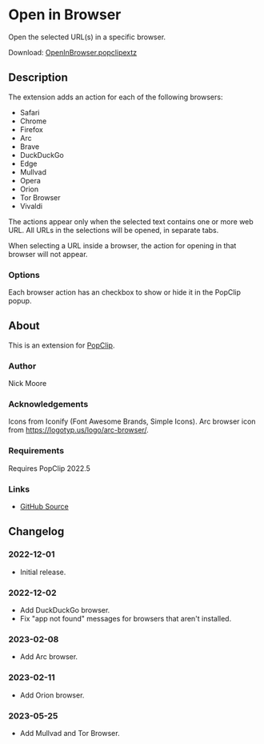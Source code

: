 # Open in Browser

Open the selected URL(s) in a specific browser.

Download:
[OpenInBrowser.popclipextz](https://github.com/pilotmoon/PopClip-Extensions/raw/master/extensions/OpenInBrowser.popclipextz)

## Description

<!-- <img src="https://raw.githubusercontent.com/pilotmoon/PopClip-Extensions/master/source/OpenInBrowser.popclipext/OpenInBrowser-demo.gif" width="480px"> -->

The extension adds an action for each of the following browsers:

- Safari
- Chrome
- Firefox
- Arc
- Brave
- DuckDuckGo
- Edge
- Mullvad
- Opera
- Orion
- Tor Browser
- Vivaldi

The actions appear only when the selected text contains one or more web URL. All
URLs in the selections will be opened, in separate tabs.

When selecting a URL inside a browser, the action for opening in that browser
will not appear.

### Options

Each browser action has an checkbox to show or hide it in the PopClip popup.

## About

This is an extension for [PopClip](https://pilotmoon.com/popclip/).

### Author

Nick Moore

### Acknowledgements

Icons from Iconify (Font Awesome Brands, Simple Icons). Arc browser icon from
<https://logotyp.us/logo/arc-browser/>.

### Requirements

Requires PopClip 2022.5

### Links

<!-- * [Forum Topic](#) -->

- [GitHub Source](https://github.com/pilotmoon/PopClip-Extensions/tree/master/source/OpenInBrowser.popclipext)

## Changelog

### 2022-12-01

- Initial release.

### 2022-12-02

- Add DuckDuckGo browser.
- Fix "app not found" messages for browsers that aren't installed.

### 2023-02-08

- Add Arc browser.

### 2023-02-11

- Add Orion browser.

### 2023-05-25

- Add Mullvad and Tor Browser.
